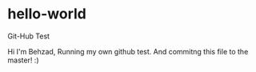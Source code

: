 # hello-world
Git-Hub Test

Hi I'm Behzad, Running my own github test. And commitng this file to the master!
:)
